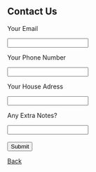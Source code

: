 ## Contact Us

<form>
    <p> Your Email </p>
    <input type="text" name="Email Address"/>
  <BR>
    <p>Your Phone Number</p>
    <input type="text" name="Phone Number"/>
  <BR>
    <p>Your House Adress</p>
    <input type="text" name="Address"/>
  <BR>
    <p>Any Extra Notes?</p>
    <input type="text" name="Extra Notes"/>
  <BR>
  <BR>
    <input type="button" value="Submit" />
      <form action="mailto:tosbainbridge@gmail.com">
</form>
  
[Back](index.md)
